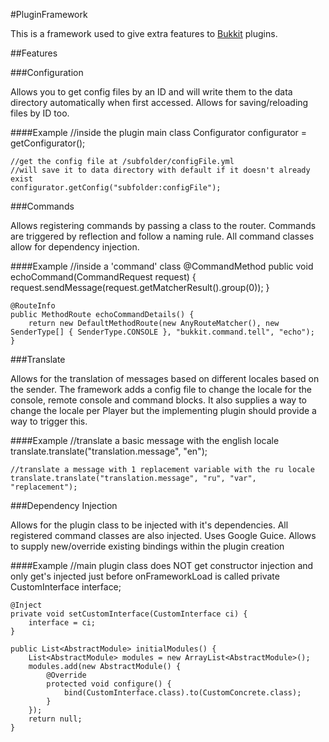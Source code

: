 #PluginFramework

This is a framework used to give extra features to [Bukkit](http://www.bukkit.org/ "Bukkit") plugins.

##Features

###Configuration

Allows you to get config files by an ID and will write them to the data directory automatically when first accessed.
Allows for saving/reloading files by ID too.

####Example
    //inside the plugin main class
    Configurator configurator = getConfigurator();

    //get the config file at /subfolder/configFile.yml
    //will save it to data directory with default if it doesn't already exist
    configurator.getConfig("subfolder:configFile");

###Commands

Allows registering commands by passing a class to the router. Commands are triggered by reflection and follow a naming rule.
All command classes allow for dependency injection.

####Example
    //inside a 'command' class
    @CommandMethod
    public void echoCommand(CommandRequest request) {
        request.sendMessage(request.getMatcherResult().group(0));
    }

    @RouteInfo
    public MethodRoute echoCommandDetails() {
        return new DefaultMethodRoute(new AnyRouteMatcher(), new SenderType[] { SenderType.CONSOLE }, "bukkit.command.tell", "echo");
    }

###Translate

Allows for the translation of messages based on different locales based on the sender.
The framework adds a config file to change the locale for the console, remote console and command blocks.
It also supplies a way to change the locale per Player but the implementing plugin should provide a way to trigger this.

####Example
    //translate a basic message with the english locale
    translate.translate("translation.message", "en");

    //translate a message with 1 replacement variable with the ru locale
    translate.translate("translation.message", "ru", "var", "replacement");

###Dependency Injection

Allows for the plugin class to be injected with it's dependencies. All registered command classes are also injected. Uses Google Guice.
Allows to supply new/override existing bindings within the plugin creation

####Example
    //main plugin class does NOT get constructor injection and only get's injected just before onFrameworkLoad is called
    private CustomInterface interface;

    @Inject
    private void setCustomInterface(CustomInterface ci) {
        interface = ci;
    }

    public List<AbstractModule> initialModules() {
        List<AbstractModule> modules = new ArrayList<AbstractModule>();
        modules.add(new AbstractModule() {
            @Override
            protected void configure() {
                bind(CustomInterface.class).to(CustomConcrete.class);
            }
        });
        return null;
    }
